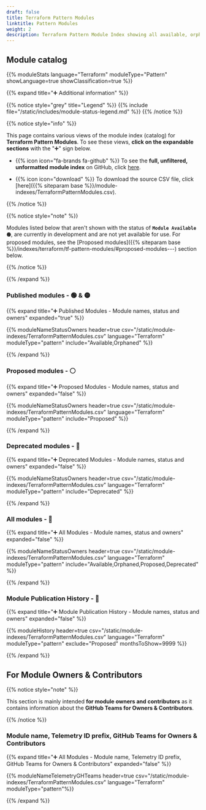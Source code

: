 ```yaml
---
draft: false
title: Terraform Pattern Modules
linktitle: Pattern Modules
weight: 2
description: Terraform Pattern Module Index showing all available, orphaned and planned modules
---
```


## Module catalog

{{% moduleStats language="Terraform" moduleType="Pattern" showLanguage=true showClassification=true %}}

{{% expand title="➕ Additional information" %}}

{{% notice style="grey" title="Legend" %}}
{{% include file="/static/includes/module-status-legend.md" %}}
{{% /notice %}}

{{% notice style="info" %}}

This page contains various views of the module index (catalog) for **Terraform Pattern Modules**. To see these views, **click on the expandable sections** with the "➕" sign below.

- {{% icon icon="fa-brands fa-github" %}} To see the **full, unfiltered, unformatted module index** on GitHub, click [here](https://github.com/zojovano/azure-verified-modules-copy/blob/main/docs/static/module-indexes/TerraformPatternModules.csv).

- {{% icon icon="download" %}} To download the source CSV file, click [here]({{% siteparam base %}}/module-indexes/TerraformPatternModules.csv).

{{% /notice %}}

{{% notice style="note" %}}

Modules listed below that aren't shown with the status of **`Module Available 🟢`**, are currently in development and are not yet available for use. For proposed modules, see the [Proposed modules]({{% siteparam base %}}/indexes/terraform/tf-pattern-modules/#proposed-modules---) section below.

{{% /notice %}}

{{% /expand %}}

### Published modules - 🟢 & 🟡

{{% expand title="➕ Published Modules - Module names, status and owners" expanded="true" %}}

{{% moduleNameStatusOwners header=true csv="/static/module-indexes/TerraformPatternModules.csv" language="Terraform" moduleType="pattern" include="Available,Orphaned" %}}

{{% /expand %}}

### Proposed modules - ⚪

{{% expand title="➕ Proposed Modules - Module names, status and owners" expanded="false" %}}

{{% moduleNameStatusOwners header=true csv="/static/module-indexes/TerraformPatternModules.csv" language="Terraform" moduleType="pattern" include="Proposed" %}}

{{% /expand %}}

### Deprecated modules - 🔴

{{% expand title="➕ Deprecated Modules - Module names, status and owners" expanded="false" %}}

{{% moduleNameStatusOwners header=true csv="/static/module-indexes/TerraformPatternModules.csv" language="Terraform" moduleType="pattern" include="Deprecated" %}}

{{% /expand %}}

### All modules - 📇

{{% expand title="➕ All Modules - Module names, status and owners" expanded="false" %}}

{{% moduleNameStatusOwners header=true csv="/static/module-indexes/TerraformPatternModules.csv" language="Terraform" moduleType="pattern" include="Available,Orphaned,Proposed,Deprecated" %}}

{{% /expand %}}

### Module Publication History - 📅

{{% expand title="➕ Module Publication History - Module names, status and owners" expanded="false" %}}

{{% moduleHistory header=true csv="/static/module-indexes/TerraformPatternModules.csv" language="Terraform" moduleType="pattern" exclude="Proposed" monthsToShow=9999 %}}

{{% /expand %}}

## For Module Owners & Contributors

{{% notice style="note" %}}

This section is mainly intended **for module owners and contributors** as it contains information about the **GitHub Teams for Owners & Contributors**.

{{% /notice %}}

### Module name, Telemetry ID prefix, GitHub Teams for Owners & Contributors

{{% expand title="➕ All Modules - Module name, Telemetry ID prefix, GitHub Teams for Owners & Contributors" expanded="false" %}}

{{% moduleNameTelemetryGHTeams header=true csv="/static/module-indexes/TerraformPatternModules.csv" language="Terraform" moduleType="pattern"%}}

{{% /expand %}}
